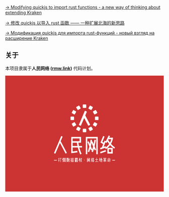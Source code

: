[→ Modifying quickjs to import rust functions - a new way of thinking about extending Kraken](https://rmw.link/log/2022-04-29-quickjs-rust.html)

[→ 修改 quickjs 以导入 rust 函数 —— 一种扩展北海的新思路](https://rmw.link/log/2022-04-29-quickjs-rust.html)

[→ Модификация quickjs для импорта rust-функций - новый взгляд на расширение Kraken](https://rmw.link/log/2022-04-29-quickjs-rust.html)

## 关于

本项目隶属于**人民网络 ([rmw.link](//rmw.link))** 代码计划。

![人民网络](https://raw.githubusercontent.com/rmw-link/logo/master/rmw.red.bg.svg)
